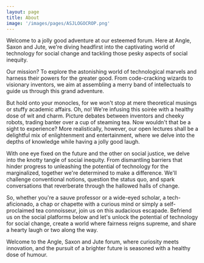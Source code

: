```yaml
---
layout: page
title: About
image: '/images/pages/ASJLOGOCROP.png'
---
```


Welcome to a jolly good adventure at our esteemed forum. Here at Angle, Saxon and Jute, we're diving headfirst into the captivating world of technology for social change and tackling those pesky aspects of social inequity.

Our mission? To explore the astonishing world of technological marvels and harness their powers for the greater good. From code-cracking wizards to visionary inventors, we aim at assembling a merry band of intellectuals to guide us through this grand adventure.

But hold onto your monocles, for we won't stop at mere theoretical musings or stuffy academic affairs. Oh, no! We're infusing this soirée with a healthy dose of wit and charm. Picture debates between inventors and cheeky robots, trading banter over a cup of steaming tea. Now wouldn't that be a sight to experience? More realistically, however, our open lectures shall be a delightful mix of enlightenment and entertainment, where we delve into the depths of knowledge while having a jolly good laugh.

With one eye fixed on the future and the other on social justice, we delve into the knotty tangle of social inequity. From dismantling barriers that hinder progress to unleashing the potential of technology for the marginalized, together we're determined to make a difference. We'll challenge conventional notions, question the status quo, and spark conversations that reverberate through the hallowed halls of change.

So, whether you're a sauve professor or a wide-eyed scholar, a tech-aficionado, a chap or chapette with a curious mind or simply a self-proclaimed tea connoisseur, join us on this audacious escapade. Befriend us on the social platforms below and let's unlock the potential of technology for social change, create a world where fairness reigns supreme, and share a hearty laugh or two along the way.

Welcome to the Angle, Saxon and Jute forum, where curiosity meets innovation, and the pursuit of a brighter future is seasoned with a healthy dose of humour.
